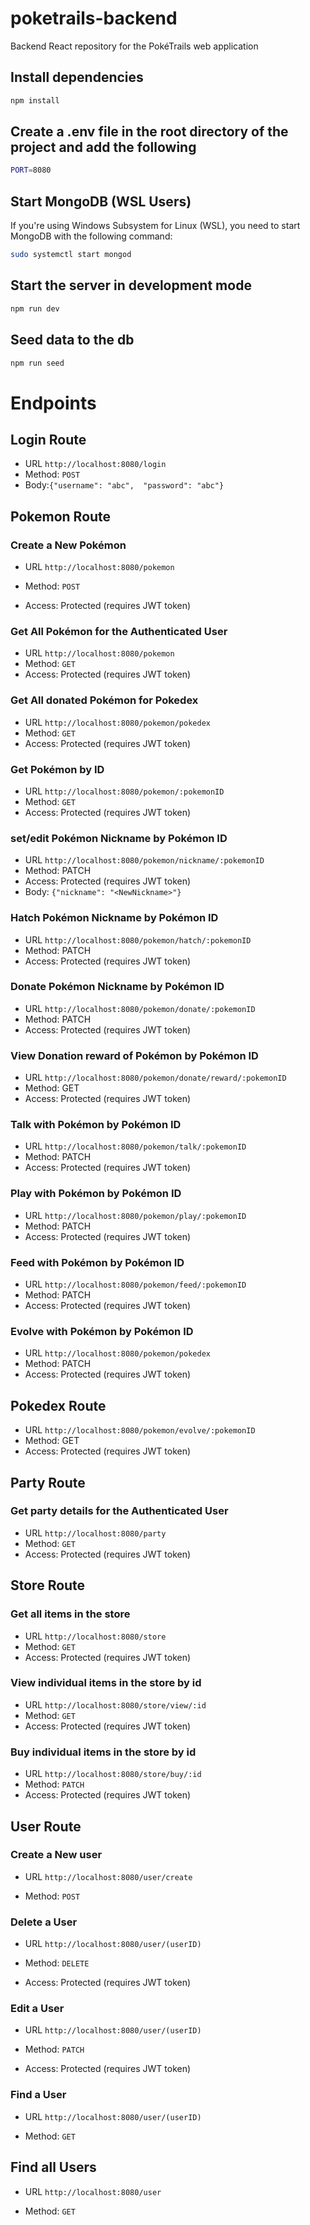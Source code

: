 # poketrails-backend

Backend React repository for the PokéTrails web application

## Install dependencies

```sh
npm install
```

## Create a .env file in the root directory of the project and add the following

```sh
PORT=8080
```

## Start MongoDB (WSL Users)

If you're using Windows Subsystem for Linux (WSL), you need to start MongoDB with the following command:

```sh
sudo systemctl start mongod
```

## Start the server in development mode

```sh
npm run dev
```

## Seed data to the db

```sh
npm run seed
```

# Endpoints

## Login Route

- URL `http://localhost:8080/login`
- Method: `POST`
- Body:`{"username": "abc",  "password": "abc"}`

## Pokemon Route

### Create a New Pokémon

- URL `http://localhost:8080/pokemon`

- Method: `POST`
- Access: Protected (requires JWT token)

### Get All Pokémon for the Authenticated User

- URL `http://localhost:8080/pokemon`
- Method: `GET`
- Access: Protected (requires JWT token)

### Get All donated Pokémon for Pokedex

- URL `http://localhost:8080/pokemon/pokedex`
- Method: `GET`
- Access: Protected (requires JWT token)

### Get Pokémon by ID

- URL `http://localhost:8080/pokemon/:pokemonID`
- Method: `GET`
- Access: Protected (requires JWT token)

### set/edit Pokémon Nickname by Pokémon ID

- URL `http://localhost:8080/pokemon/nickname/:pokemonID`
- Method: PATCH
- Access: Protected (requires JWT token)
- Body: `{"nickname": "<NewNickname>"}`

### Hatch Pokémon Nickname by Pokémon ID

- URL `http://localhost:8080/pokemon/hatch/:pokemonID`
- Method: PATCH
- Access: Protected (requires JWT token)

### Donate Pokémon Nickname by Pokémon ID

- URL `http://localhost:8080/pokemon/donate/:pokemonID`
- Method: PATCH
- Access: Protected (requires JWT token)

### View Donation reward of Pokémon by Pokémon ID

- URL `http://localhost:8080/pokemon/donate/reward/:pokemonID`
- Method: GET
- Access: Protected (requires JWT token)

### Talk with Pokémon by Pokémon ID

- URL `http://localhost:8080/pokemon/talk/:pokemonID`
- Method: PATCH
- Access: Protected (requires JWT token)

### Play with Pokémon by Pokémon ID

- URL `http://localhost:8080/pokemon/play/:pokemonID`
- Method: PATCH
- Access: Protected (requires JWT token)

### Feed with Pokémon by Pokémon ID

- URL `http://localhost:8080/pokemon/feed/:pokemonID`
- Method: PATCH
- Access: Protected (requires JWT token)

### Evolve with Pokémon by Pokémon ID

- URL `http://localhost:8080/pokemon/pokedex`
- Method: PATCH
- Access: Protected (requires JWT token)

## Pokedex Route

- URL `http://localhost:8080/pokemon/evolve/:pokemonID`
- Method: GET
- Access: Protected (requires JWT token)

## Party Route

### Get party details for the Authenticated User

- URL `http://localhost:8080/party`
- Method: `GET`
- Access: Protected (requires JWT token)

## Store Route

### Get all items in the store

- URL `http://localhost:8080/store`
- Method: `GET`
- Access: Protected (requires JWT token)

### View individual items in the store by id

- URL `http://localhost:8080/store/view/:id`
- Method: `GET`
- Access: Protected (requires JWT token)

### Buy individual items in the store by id

- URL `http://localhost:8080/store/buy/:id`
- Method: `PATCH`
- Access: Protected (requires JWT token)

## User Route

### Create a New user

- URL `http://localhost:8080/user/create`

- Method: `POST`

### Delete a User

- URL `http://localhost:8080/user/(userID)`

- Method: `DELETE`

- Access: Protected (requires JWT token)

### Edit a User

- URL `http://localhost:8080/user/(userID)`

- Method: `PATCH`

- Access: Protected (requires JWT token)

### Find a User

- URL `http://localhost:8080/user/(userID)`

- Method: `GET`

## Find all Users

- URL `http://localhost:8080/user`

- Method: `GET`
